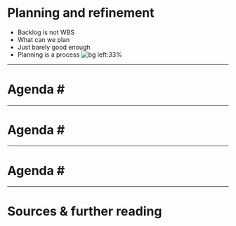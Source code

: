 <!-- _class: lead invert -->
<!-- _paginate: false -->
# Planning and refinement
+ Backlog is not WBS 
+ What can we plan
+ Just barely good enough
+ Planning is a process
![bg left:33%][horizon]
<!-- Additional information
Objective:
    * Being agile means we can fiddle with costs, content or deadline when agreed with the client
    * Backlog is fine-grained only on the top to avoid waste of replanning and no-work
    * Responding to client needs faster generates more revenue 
Agenda:
    * Only change is constant
    * Periodic inspect & adapt loop for value we deliver is critical
    * It's always a trade-off
    * Don't put up unnecessary work
-->

---
# Agenda \#
<!-- Additional information -->

---
# Agenda \#
<!-- Additional information -->

---
# Agenda \#
<!-- Additional information -->

---
# Sources & further reading

[horizon]: ../imgs/dominik-lange-ZUvF7qEIcVI-unsplash.jpg "Photo by Dominik Lange on Unsplash https://unsplash.com/photos/ZUvF7qEIcVI"
